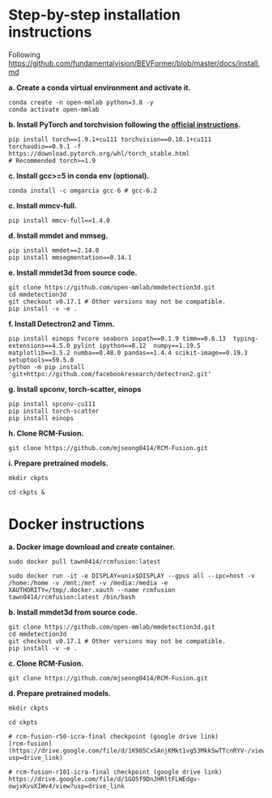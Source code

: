 # Step-by-step installation instructions

Following https://github.com/fundamentalvision/BEVFormer/blob/master/docs/install.md



**a. Create a conda virtual environment and activate it.**
```shell
conda create -n open-mmlab python=3.8 -y
conda activate open-mmlab
```

**b. Install PyTorch and torchvision following the [official instructions](https://pytorch.org/).**
```shell
pip install torch==1.9.1+cu111 torchvision==0.10.1+cu111 torchaudio==0.9.1 -f https://download.pytorch.org/whl/torch_stable.html
# Recommended torch>=1.9

```

**c. Install gcc>=5 in conda env (optional).**
```shell
conda install -c omgarcia gcc-6 # gcc-6.2
```

**c. Install mmcv-full.**
```shell
pip install mmcv-full==1.4.0
```

**d. Install mmdet and mmseg.**
```shell
pip install mmdet==2.14.0
pip install mmsegmentation==0.14.1
```

**e. Install mmdet3d from source code.**
```shell
git clone https://github.com/open-mmlab/mmdetection3d.git
cd mmdetection3d
git checkout v0.17.1 # Other versions may not be compatible.
pip install -v -e .
```

**f. Install Detectron2 and Timm.**
```shell
pip install einops fvcore seaborn iopath==0.1.9 timm==0.6.13  typing-extensions==4.5.0 pylint ipython==8.12  numpy==1.19.5 matplotlib==3.5.2 numba==0.48.0 pandas==1.4.4 scikit-image==0.19.3 setuptools==59.5.0
python -m pip install 'git+https://github.com/facebookresearch/detectron2.git'
```

**g. Install spconv, torch-scatter, einops**
```shell
pip install spconv-cu111
pip install torch-scatter
pip install einops
```

**h. Clone RCM-Fusion.**
```
git clone https://github.com/mjseong0414/RCM-Fusion.git
```

**i. Prepare pretrained models.**
```
mkdir ckpts

cd ckpts &
```


# Docker instructions

**a. Docker image download and create container.**
```
sudo docker pull tawn0414/rcmfusion:latest

sudo docker run -it -e DISPLAY=unix$DISPLAY --gpus all --ipc=host -v /home:/home -v /mnt:/mnt -v /media:/media -e XAUTHORITY=/tmp/.docker.xauth --name rcmfusion tawn0414/rcmfusion:latest /bin/bash
```

**b. Install mmdet3d from source code.**
```shell
git clone https://github.com/open-mmlab/mmdetection3d.git
cd mmdetection3d
git checkout v0.17.1 # Other versions may not be compatible.
pip install -v -e .
```

**c. Clone RCM-Fusion.**
```
git clone https://github.com/mjseong0414/RCM-Fusion.git
```

**d. Prepare pretrained models.**
```
mkdir ckpts

cd ckpts

# rcm-fusion-r50-icra-final checkpoint (google drive link)
[rcm-fusion](https://drive.google.com/file/d/1K985CxSAnjKMkt1vg53MkkSwTTcnRYV-/view?usp=drive_link)

# rcm-fusion-r101-icra-final checkpoint (google drive link)
https://drive.google.com/file/d/1GO5f9DnJHRltFLWEdgv-owjxKvuXIWv4/view?usp=drive_link

```